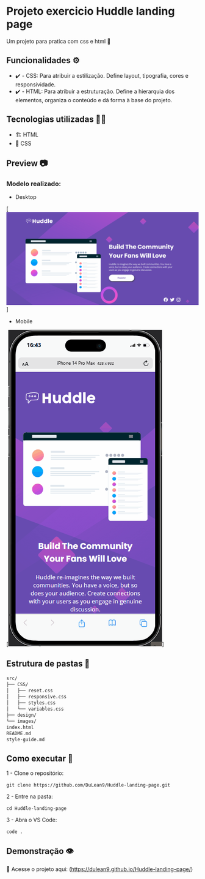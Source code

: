 # Projeto exercicio Huddle landing page
Um projeto para pratica com css e html 🚀

## Funcionalidades ⚙️
- ✔️ - CSS: Para atribuir a estilização. Define layout, tipografia, cores e responsividade.
- ✔️ - HTML: Para atribuir a estruturação. Define a hierarquia dos elementos, organiza o conteúdo e dá forma à base do projeto.

## Tecnologias utilizadas 👨‍💻
- 🏗️ HTML
- 💅 CSS

## Preview 📷

### Modelo realizado:

- Desktop

[<img src="./src/design/Animação-desktop.gif">]

- Mobile

[<img src="./src/design/Animação-mobile.gif">]

## Estrutura de pastas 📂

```
src/
├── CSS/
│   ├── reset.css         
│   ├── responsive.css           
│   ├── styles.css 
│   └── variables.css      
├── design/             
└── images/      
index.html
README.md
style-guide.md                        
```

## Como executar 💪

1 - Clone o repositório:

```
git clone https://github.com/DuLean9/Huddle-landing-page.git
```
2 - Entre na pasta:

```
cd Huddle-landing-page
```

3 - Abra o VS Code:

```
code . 
```

## Demonstração 👁️
🔗 Acesse o projeto aqui: (https://dulean9.github.io/Huddle-landing-page/)
